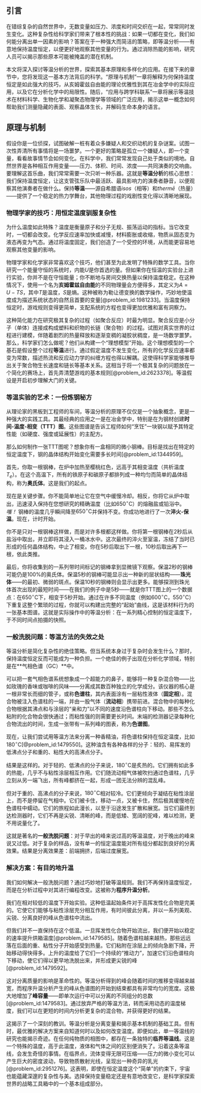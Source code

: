 ## 引言
在错综复杂的自然世界中，无数变量如压力、浓度和时间交织在一起，常常同时发生变化。这种复杂性给科学家们带来了根本性的挑战：如果一切都在变化，我们如何能分离出单一因素的影响？答案在于一种强大而简洁的策略，即等温分析——有意地保持温度恒定，以便更好地观察其他变量的行为。通过消除热能的影响，研究人员可以揭示那些原本可能被掩盖的潜在机制。

本文将深入探讨等温分析的世界，探索其基本原理和多样化的应用。在接下来的章节中，您将发现这一基本方法背后的科学。“原理与机制”一章将解释为何保持温度恒定是如此强大的技巧，从亥姆霍兹自由能的理论优雅性到其在冶金学中的实际应用，以及它在分析化学中的局限性。随后，“应用与跨学科联系”一章将展示等温技术在材料科学、生物化学和凝聚态物理学等领域的广泛应用，揭示这单一概念如何帮助我们测量隐藏的表面、观察晶体生长，并解码生命本身的语言。

## 原理与机制

假设你是一位侦探，试图破解一桩有着众多嫌疑人和交织动机的复杂谜案。试图一次性弄清所有事情将是一场噩梦。一个更好的策略是孤立一个嫌疑人，即一个变量，看看故事情节会如何变化。在科学中，我们常常发现自己处于类似的境地。自然世界是各种相互作用变量——压力、体积、时间、浓度——共同演奏的交响曲。要理解这首乐曲，我们常常需要一次只听一种乐器。这就是**等温分析**的核心思想：我们保持温度恒定，让这支管弦乐队中最活跃、最具影响力的演奏者静音，以便观察其他演奏者在做什么。保持**等温**——源自希腊语*isos*（相等）和*thermē*（热量）——提供了一个稳定的热力学舞台，其他物理过程的戏剧性变化得以清晰地展现。

### 物理学家的技巧：用恒定温度驯服复杂性

为什么温度如此特殊？温度是衡量原子和分子无规、振荡运动的指标。当它改变时，一切都会改变。化学反应速率加快或减慢，材料膨胀或收缩，物质从固态变为液态再变为气态。通过将温度固定，我们创造了一个受控的环境，从而能更容易地观察其他变量的影响。

物理学家和化学家非常喜欢这个技巧，他们甚至为此发明了特殊的数学工具。当你研究一个能量守恒的系统时，内能$U$是你首选的量。但如果你在恒温的实验台上进行实验，你并不是在守恒能量；你不断地与房间交换热量以保持温度稳定。在这种情况下，使用一个名为**亥姆霍兹自由能**的不同物理量会方便得多，其定义为$A = U - TS$，其中$T$是温度，$S$是熵。这种被称为勒让德变换的数学操作，巧妙地使温度成为描述系统状态的自然且首要的变量[@problem_id:1981233]。当温度保持恒定时，游戏规则变得更简单，支配系统的方程也变得更加优雅和富有洞察力。

这种简化能力在研究极其复杂的过程（如聚合反应）时最为明显。聚合反应是小分子（单体）连接成构成塑料和织物的长链（聚合物）的过程。试图对真实世界的过程进行建模，伴随着剧烈的热量释放和逐渐变稠的凝胶状稠度，是一场数学噩梦。那么，科学家们怎么做呢？他们从构建一个“理想模型”开始。这个理想模型的一个基石是假设整个过程**等温**进行。通过假定温度不发生变化，所有的化学反应速率都变为常数，描述热流和反应动力学的纠缠方程也得以解耦。这使得科学家能够推导出关于聚合物生长速度和链长等基本关系。这相当于将一个极其复杂的问题放在一个简化的赛场上，首先弄清楚游戏的基本规则[@problem_id:2623378]。等温假设是开启初步理解大门的关键。

### 等温实验的艺术：一份炼钢秘方

从理论家的黑板到工程师的车间，等温分析的原理不仅仅是一个抽象概念，更是一种强大的实践工具。其最经典的应用之一是在冶金学中，特别是在为钢材创建**时间-温度-相变（TTT）图**。这些图谱是告诉工程师如何“烹饪”一块钢以赋予其特定性能（如硬度、强度或延展性）的主配方。

那么如何制作一张TTT图呢？想象你有一盒相同的微小钢棒。目标是找出在特定的恒定温度下，钢的晶体结构开始变化需要多长时间[@problem_id:1344959]。

首先，你取一根钢棒，在炉中加热至樱桃红色，远高于其相变温度（共析温度$T_e$）。在这个高温下，所有的铁原子和碳原子都排列成一种均匀而简单的晶体结构，称为**奥氏体**。这是我们的起点。

现在是关键步骤。你不能简单地让它在空气中缓慢冷却。相反，你将它从炉中取出，迅速浸入保持在您想研究的精确温度（比如$650^\circ\text{C}$）的熔融盐或铅浴中。*嗤！* 钢棒的温度几乎瞬间降至$650^\circ\text{C}$并保持不变。你成功地进行了一次**淬火-保温**。现在，计时开始。

你不是只对一根钢棒这样做，而是对许多根都这样做。你将第一根钢棒在2秒后从盐浴中取出，并立即将其浸入一桶冰水中。这次最终的淬火至室温，冻结了当时已形成的任何晶体结构，中止了相变。你在5秒后取出下一根，10秒后取出再下一根，依此类推。

最后，你将收集到的一系列带时间标记的钢棒拿到显微镜下观察。保温2秒的钢棒可能仍是100%的奥氏体。保温5秒的钢棒可能显示出一种新的层状结构——**珠光体**——的最初、微弱的斑点。保温10秒的钢棒则会显示出更多。能够探测到珠光体首次出现的最短时间——在我们的例子中是5秒——就是你TTT图上的一个数据点：在$650^\circ\text{C}$下，相变于5秒开始。通过在许多不同温度（例如$600^\circ\text{C}$，$550^\circ\text{C}$）下重复这整个繁琐的过程，你就可以构建出完整的“起始”曲线，这是该材料行为的一张基本图谱。这就是实际操作中的等温分析：在一系列精心控制的恒定温度下，于不同时间点拍摄的快照。

### 一般洗脱问题：等温方法的失效之处

等温分析是简化复杂性的绝佳策略。但当系统本身过于复杂时会发生什么？那时，保持温度恒定反而可能成为一种负担。一个绝佳的例子出现在分析化学领域，特别是在**气相色谱（GC）**中。

可以把一套气相色谱系统想象成一个超能力的鼻子，能够将一种复杂混合物——比如玫瑰的香味或咖啡的风味——分离成其数百种独立的化学成分。该仪器的核心是一根非常长而细的管子，或称**色谱柱**，其内表面涂有一层粘性液体（**固定相**）。混合物被注入色谱柱的一端，并由一股气体（**流动相**）携带前进。混合物中的每种化合物根据其沸点和与涂层的“亲和力”以不同的速度沿色谱柱向下移动。那些不怎么粘附的化合物会很快通过；而粘性强的则需要更长时间。末端的检测器记录每种化合物流出的时间，生成一张带有一系列峰的图表，称为**色谱图**。

现在，让我们尝试用等温方法来分离一种香精油，将色谱柱保持在恒定温度，比如$180^\circ\text{C}$[@problem_id:1479550]。这种油含有各种各样的分子：轻的、易挥发的低沸点分子和重的、粘性大的高沸点分子。

结果是这样的。对于轻的、低沸点的分子来说，$180^\circ\text{C}$是炙热的。它们拥有如此多的热能，几乎不与粘性涂层相互作用。它们随流动相气体被吹扫通过色谱柱，几乎立刻从另一端飞出，所有峰都挤在一起，形成一团无法分辨的混乱峰。

但对于重的、高沸点的分子来说，$180^\circ\text{C}$相对较冷。它们更倾向于凝结在粘性涂层上，而不是停留在气相中。它们被卡住，移动一点，又被卡住，然后极其缓慢地在色谱柱中蠕动。它们的旅程如此漫长，以至于沿途发生扩散和展宽。当它们最终到达检测器时，它们不再是尖锐、清晰的峰，而是低矮、宽阔的驼峰，难以检测，更不用说量化了。

这就是著名的**一般洗脱问题**：对于早出的峰来说过高的等温温度，对于晚出的峰来说又过低。对于复杂的样品，没有单一的恒定温度能对所有组分都起到良好的分离效果。结果是分离效果差：前端拥挤，后端过度展宽。

### 解决方案：有目的地升温

我们如何解决一般洗脱问题？通过巧妙地打破等温规则。我们不再保持温度恒定，而是在分析过程中对其进行编程改变。这被称为**程序升温分析**。

我们在相对较低的温度下开始实验。这种低温起始条件对于高挥发性化合物是完美的。它使它们能够与粘性涂层充分相互作用，有时间彼此分离，并以一系列美观、尖锐、分离良好的峰从色谱柱中流出。

但我们并不一直保持在这个低温。一旦挥发性化合物开始流出，我们便开始以稳定的速率提升烘箱温度[@problem_id:1479585]。随着色谱柱越来越热，那些远远落在后面的重、粘性分子开始感受到热量。它们粘附在涂层上的倾向急剧下降，开始移动得快得多。上升的温度给了它们一个持续的“推动力”，加速它们沿色谱柱向下移动，使它们得以更早地洗脱出来，并形成更尖锐的峰[@problem_id:1479592]。

这对分离质量的影响是革命性的。等温分析得到的峰会随着时间的推移变得越来越宽，而程序升温分析产生的峰从色谱图的开始到结束都具有非常均匀的宽度。这极大地增加了**峰容量**——即单次运行中可以分离的不同组分的总数[@problem_id:1479583]。通过放弃严格的等温方法，转而采用动态的温度梯度，我们可以在更短的时间内分析更复杂的混合物，并获得更好的结果。

这揭示了一个深刻的教训。等温分析是分离变量和揭示基本机制的基础工具。但有时，最优雅的解决方案来自知道何时以及如何改变温度。即便如此，单一等温线的研究也能揭示奇迹。在任何纯物质的相图中，都存在一条独特的**临界等温线**。这是一个特殊的温度，高于此温度，液体和气体之间的区别便消失了。沿着这条等温线，会发生奇怪的事情。在临界点，流体变得无限可压缩——压力的微小变化可以产生巨大的密度波动，导致物质散射光线，呈现出一种奇异的乳光[@problem_id:2951276]。这表明，即使在恒定温度这个“简单”的约束下，宇宙也能蕴藏深邃的复杂性与美。选择保持变量稳定还是有意地改变它，是科学家探索世界的战略工具箱中的一个基本组成部分。

